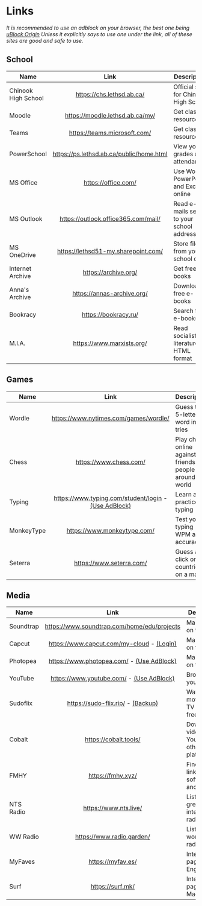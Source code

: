 # Links
*It is recommended to use an adblock on your browser, the best one being [uBlock Origin](https://ublockorigin.com/)
Unless it explicitly says to use one under the link, all of these sites are good and safe to use.*

## School
Name | Link | Description
---|:---:|---
Chinook High School | https://chs.lethsd.ab.ca/ | Official site for Chinook High School
Moodle | https://moodle.lethsd.ab.ca/my/ | Get class resources
Teams | https://teams.microsoft.com/ | Get class resources
PowerSchool | https://ps.lethsd.ab.ca/public/home.html | View your grades and attendances
MS Office | https://office.com/ | Use Word, PowerPoint, and Excel online
MS Outlook | https://outlook.office365.com/mail/ | Read e-mails sent to your school address
MS OneDrive | https://lethsd51-my.sharepoint.com/ | Store files from your school drive
Internet Archive | https://archive.org/ | Get free e-books
Anna's Archive | https://annas-archive.org/ | Download free e-books
Bookracy | https://bookracy.ru/ | Search free e-books
M.I.A. | https://www.marxists.org/ | Read socialist literature in HTML format

## Games
Name | Link | Description
---|:---:|---
Wordle | https://www.nytimes.com/games/wordle/ | Guess the 5-letter word in 6 tries
Chess | https://www.chess.com/ | Play chess online against friends or people around the world
Typing | https://www.typing.com/student/login - [(Use AdBlock)](https://ublockorigin.com/) | Learn and practice typing
MonkeyType | https://www.monkeytype.com/ | Test your typing WPM and accuracy
Seterra | https://www.seterra.com/ | Guess and click on countries on a map

## Media
Name | Link | Description
---|:---:|---
Soundtrap | https://www.soundtrap.com/home/edu/projects | Make music on the web
Capcut | https://www.capcut.com/my-cloud - [(Login)](https://www.capcut.com/login) | Make videos on the web
Photopea | https://www.photopea.com/ - [(Use AdBlock)](https://ublockorigin.com/) | Make photos on the web
YouTube | https://www.youtube.com/ - [(Use AdBlock)](https://ublockorigin.com/) | Broadcast yourself 
Sudoflix | https://sudo-flix.rip/ - [(Backup)](https://rentry.co/schs-sp1) | Watch every movie and TV show for free
Cobalt | https://cobalt.tools/ | Download videos on YouTube and other platforms
FMHY | https://fmhy.xyz/ | Find great links, software, and tools
NTS Radio | https://www.nts.live/ | Listen to great internet radio
WW Radio | https://www.radio.garden/ | Listen to worldwide radio
MyFaves | https://myfav.es/ | Internet start page (in English)
Surf | https://surf.mk/ | Internet start page (in Macedonian)
